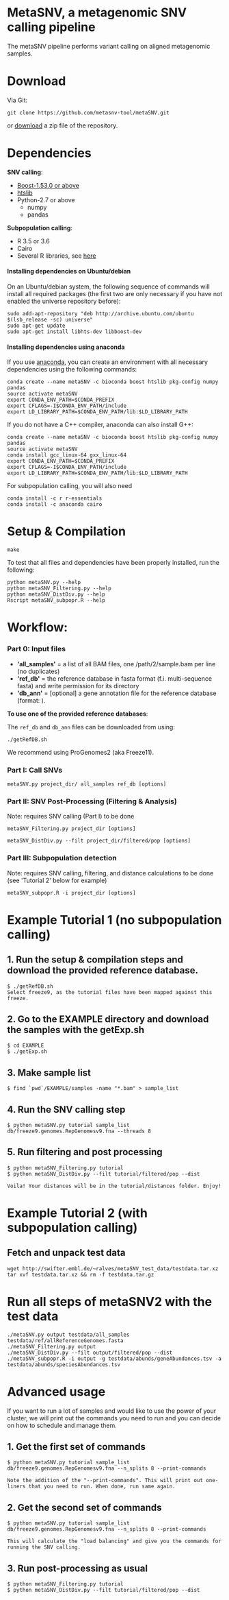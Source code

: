 # MetaSNV, a metagenomic SNV calling pipeline


The metaSNV pipeline performs variant calling on aligned metagenomic samples.


Download
========

Via Git:

    git clone https://github.com/metasnv-tool/metaSNV.git
    
or [download](https://git.embl.de/metasnv-tool/metaSNV/repository/archive.zip?ref=master) a zip file of the repository.

Dependencies
============

**SNV calling**:

* [Boost-1.53.0 or above](http://www.boost.org/users/download/)
* [htslib](http://www.htslib.org/)
* Python-2.7 or above
    * numpy
    * pandas

**Subpopulation calling**:

* R 3.5 or 3.6 [](https://www.r-project.org/)
* Cairo [](http://cairographics.org/)
* Several R libraries, see [here](src/subpopr/R/installOrLoadPackages.R)


#### Installing dependencies on Ubuntu/debian

On an Ubuntu/debian system, the following sequence of commands will install all
required packages (the first two are only necessary if you have not enabled the
universe repository before):


    sudo add-apt-repository "deb http://archive.ubuntu.com/ubuntu $(lsb_release -sc) universe"
    sudo apt-get update
    sudo apt-get install libhts-dev libboost-dev

#### Installing dependencies using anaconda

If you use [anaconda](https://www.anaconda.com/products/individual), you can create an
environment with all necessary dependencies using the following commands:

    conda create --name metaSNV -c bioconda boost htslib pkg-config numpy pandas
    source activate metaSNV
    export CONDA_ENV_PATH=$CONDA_PREFIX
    export CFLAGS=-I$CONDA_ENV_PATH/include
    export LD_LIBRARY_PATH=$CONDA_ENV_PATH/lib:$LD_LIBRARY_PATH

If you do not have a C++ compiler, anaconda can also install G++:

    conda create --name metaSNV -c bioconda boost htslib pkg-config numpy pandas
    source activate metaSNV
    conda install gcc_linux-64 gxx_linux-64 
    export CONDA_ENV_PATH=$CONDA_PREFIX
    export CFLAGS=-I$CONDA_ENV_PATH/include
    export LD_LIBRARY_PATH=$CONDA_ENV_PATH/lib:$LD_LIBRARY_PATH

For subpopulation calling, you will also need

    conda install -c r r-essentials
    conda install -c anaconda cairo

Setup & Compilation
===================

    make
    
To test that all files and dependencies have been properly installed, run the following:

    python metaSNV.py --help
    python metaSNV_Filtering.py --help
    python metaSNV_DistDiv.py --help
    Rscript metaSNV_subpopr.R --help

Workflow:
=========

### Part 0: Input files

* **'all\_samples'**  = a list of all BAM files, one /path/2/sample.bam per line (no duplicates)
* **'ref\_db'**       = the reference database in fasta format (f.i. multi-sequence fasta) and write permission for its directory
* **'db\_ann'**       = [optional] a gene annotation file for the reference database (format: ).

**To use one of the provided reference databases**:

The `ref_db` and `db_ann` files can be downloaded from using:

    ./getRefDB.sh

We recommend using ProGenomes2 (aka Freeze11).


### Part I: Call SNVs

    metaSNV.py project_dir/ all_samples ref_db [options]

### Part II: SNV Post-Processing (Filtering & Analysis)

Note: requires SNV calling (Part I) to be done

    metaSNV_Filtering.py project_dir [options]
    
    metaSNV_DistDiv.py --filt project_dir/filtered/pop [options]

### Part III: Subpopulation detection

Note: requires SNV calling, filtering, and distance calculations to be done (see 'Tutorial 2' below for example)

    metaSNV_subpopr.R -i project_dir [options]



Example Tutorial 1 (no subpopulation calling)
===================

## 1. Run the setup & compilation steps and download the provided reference database. 

    $ ./getRefDB.sh
    Select freeze9, as the tutorial files have been mapped against this freeze. 

## 2. Go to the EXAMPLE directory and download the samples with the getExp.sh

    $ cd EXAMPLE
    $ ./getExp.sh

## 3. Make sample list

    $ find `pwd`/EXAMPLE/samples -name "*.bam" > sample_list

## 4. Run the SNV calling step

    $ python metaSNV.py tutorial sample_list db/freeze9.genomes.RepGenomesv9.fna --threads 8

## 5. Run filtering and post processing

    $ python metaSNV_Filtering.py tutorial 
    $ python metaSNV_DistDiv.py --filt tutorial/filtered/pop --dist
    
    Voila! Your distances will be in the tutorial/distances folder. Enjoy!




Example Tutorial 2 (with subpopulation calling)
===================

## Fetch and unpack test data

    wget http://swifter.embl.de/~ralves/metaSNV_test_data/testdata.tar.xz
    tar xvf testdata.tar.xz && rm -f testdata.tar.gz

# Run all steps of metaSNV2 with the test data

    ./metaSNV.py output testdata/all_samples testdata/ref/allReferenceGenomes.fasta
    ./metaSNV_Filtering.py output
    ./metaSNV_DistDiv.py --filt output/filtered/pop --dist
    ./metaSNV_subpopr.R -i output -g testdata/abunds/geneAbundances.tsv -a testdata/abunds/speciesAbundances.tsv


Advanced usage 
==================================

If you want to run a lot of samples and would like to use the power of your cluster, we will print out the commands you need to
run and you can decide on how to schedule and manage them.

## 1. Get the first set of commands
    
    $ python metaSNV.py tutorial sample_list db/freeze9.genomes.RepGenomesv9.fna --n_splits 8 --print-commands
    
    Note the addition of the "--print-commands". This will print out one-liners that you need to run. When done, run same again.

## 2. Get the second set of commands
 
    $ python metaSNV.py tutorial sample_list db/freeze9.genomes.RepGenomesv9.fna --n_splits 8 --print-commands
    
    This will calculate the "load balancing" and give you the commands for running the SNV calling.
    
## 3. Run post-processing as usual

    $ python metaSNV_Filtering.py tutorial 
    $ python metaSNV_DistDiv.py --filt tutorial/filtered/pop --dist

